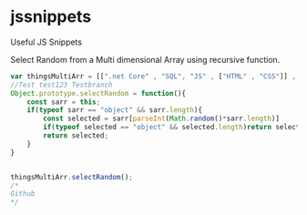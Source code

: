 # jssnippets
Useful JS Snippets

Select Random from a Multi dimensional Array using recursive function.


``` javascript
var thingsMultiArr = [[".net Core" , "SQL", "JS" , ["HTML" , "CSS"]] , ["StackOverflow", "Github" , "LinkedIn" , "Twitter" , "Google" ], "Others" ];
//Test test123 Testbranch
Object.prototype.selectRandom = function(){
    const sarr = this;
    if(typeof sarr == "object" && sarr.length){
        const selected = sarr[parseInt(Math.random()*sarr.length)]
        if(typeof selected == "object" && selected.length)return selected.selectRandom();
        return selected;
    }
}


thingsMultiArr.selectRandom();
/*
Github
*/
```
